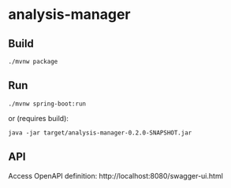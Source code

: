 # analysis-manager

## Build
```shell
./mvnw package
```

## Run
```shell
./mvnw spring-boot:run
```
or (requires build):
```shell
java -jar target/analysis-manager-0.2.0-SNAPSHOT.jar
```

## API
Access OpenAPI definition: http://localhost:8080/swagger-ui.html
